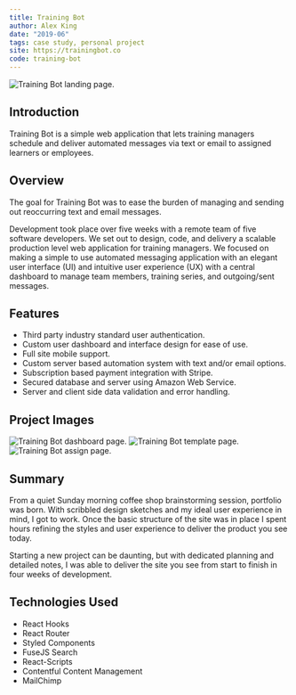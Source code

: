 ```yaml
---
title: Training Bot
author: Alex King
date: "2019-06"
tags: case study, personal project
site: https://trainingbot.co
code: training-bot
---
```


<img src="/posts/training-bot/landing.jpg" alt="Training Bot landing page." class="main-image"/>

## Introduction

Training Bot is a simple web application that lets training managers schedule and deliver automated messages via text or email to assigned learners or employees.

## Overview

The goal for Training Bot was to ease the burden of managing and sending out reoccurring text and email messages.

Development took place over five weeks with a remote team of five software developers. We set out to design, code, and delivery a scalable production level web application for training managers. We focused on making a simple to use automated messaging application with an elegant user interface (UI) and intuitive user experience (UX) with a central dashboard to manage team members, training series, and outgoing/sent messages.

## Features

- Third party industry standard user authentication.
- Custom user dashboard and interface design for ease of use.
- Full site mobile support.
- Custom server based automation system with text and/or email options.
- Subscription based payment integration with Stripe.
- Secured database and server using Amazon Web Service.
- Server and client side data validation and error handling.

## Project Images

<img src="/posts/training-bot/dashboard.jpg" alt="Training Bot dashboard page."/>
<img src="/posts/training-bot/template.jpg" alt="Training Bot template page."/>
<img src="/posts/training-bot/assign.jpg" alt="Training Bot assign page."/>

## Summary

From a quiet Sunday morning coffee shop brainstorming session, portfolio was born. With scribbled design sketches and my ideal user experience in mind, I got to work. Once the basic structure of the site was in place I spent hours refining the styles and user experience to deliver the product you see today.

Starting a new project can be daunting, but with dedicated planning and detailed notes, I was able to deliver the site you see from start to finish in four weeks of development.

## Technologies Used

- React Hooks
- React Router
- Styled Components
- FuseJS Search
- React-Scripts
- Contentful Content Management
- MailChimp
